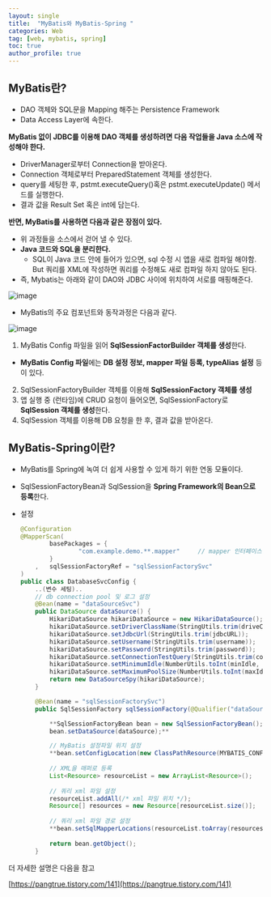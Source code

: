 ```yaml
---
layout: single
title:  "MyBatis와 MyBatis-Spring "
categories: Web
tag: [web, mybatis, spring]
toc: true
author_profile: true
---
```


## MyBatis란?

- DAO 객체와 SQL문을 Mapping 해주는 Persistence Framework
- Data Access Layer에 속한다.

**MyBatis 없이 JDBC를 이용해 DAO 객체를 생성하려면 다음 작업들을 Java 소스에 작성해야 한다.**

- DriverManager로부터 Connection을 받아온다.
- Connection 객체로부터 PreparedStatement 객체를 생성한다.
- query를 세팅한 후, pstmt.executeQuery()혹은 pstmt.executeUpdate() 메서드를 실행한다.
- 결과 값을 Result Set 혹은 int에 담는다.

**반면, MyBatis를 사용하면 다음과 같은 장점이 있다.** 

- 위 과정들을 소스에서 걷어 낼 수 있다.
- **Java 코드와 SQL을 분리한다.**
    - SQL이 Java 코드 안에 들어가 있으면, sql 수정 시 앱을 새로 컴파일 해야함. But 쿼리를 XML에 작성하면 쿼리를 수정해도 새로 컴파일 하지 않아도 된다.
- 즉, Mybatis는 아래와 같이 DAO와 JDBC 사이에 위치하여 서로를 매핑해준다.

![image](https://user-images.githubusercontent.com/47748246/191669221-a79a96cc-1aca-46fe-9e83-e99f9bfe8855.png)

- MyBatis의 주요 컴포넌트와 동작과정은 다음과 같다.

![image](https://user-images.githubusercontent.com/47748246/191669245-9655d310-59b3-49d7-a1ab-f3fa5c08924f.png)

1. MyBatis Config 파일을 읽어 **SqlSessionFactorBuilder 객체를 생성**한다.
- **MyBatis Config 파일**에는 **DB 설정 정보, mapper 파일 등록, typeAlias 설정** 등이 있다.
2. SqlSessionFactoryBuilder 객체를 이용해 **SqlSessionFactory 객체를 생성**
3. 앱 실행 중 (런타임)에 CRUD 요청이 들어오면, SqlSessionFactory로 **SqlSession 객체를 생성**한다. 
4. SqlSession 객체를 이용해 DB 요청을 한 후, 결과 값을 받아온다. 

## MyBatis-Spring이란?

- MyBatis를 Spring에 녹여 더 쉽게 사용할 수 있게 하기 위한 연동 모듈이다.
- SqlSessionFactoryBean과 SqlSession을 **Spring Framework의 Bean으로 등록**한다.
- 설정
    
    ```java
    @Configuration
    @MapperScan(
    		basePackages = {
    				"com.example.demo.**.mapper"     // mapper 인터페이스 위치
    		}
    	,	sqlSessionFactoryRef = "sqlSessionFactorySvc"
    )
    public class DatabaseSvcConfig {
    	..(변수 세팅)..
    	// db connection pool 및 로그 설정
    	@Bean(name = "dataSourceSvc")
    	public DataSource dataSource() {
    		HikariDataSource hikariDataSource = new HikariDataSource();
    		hikariDataSource.setDriverClassName(StringUtils.trim(driveClassName));
    		hikariDataSource.setJdbcUrl(StringUtils.trim(jdbcURL));
    		hikariDataSource.setUsername(StringUtils.trim(username));
    		hikariDataSource.setPassword(StringUtils.trim(password));
    		hikariDataSource.setConnectionTestQuery(StringUtils.trim(connectionTestQuery));
    		hikariDataSource.setMinimumIdle(NumberUtils.toInt(minIdle, 0));
    		hikariDataSource.setMaximumPoolSize(NumberUtils.toInt(maxIdle, 0));
    		return new DataSourceSpy(hikariDataSource);
    	}
    
    	@Bean(name = "sqlSessionFactorySvc")
    	public SqlSessionFactory sqlSessionFactory(@Qualifier("dataSourceSvc") DataSource dataSource)  {
    
    		**SqlSessionFactoryBean bean = new SqlSessionFactoryBean();
    		bean.setDataSource(dataSource);**
    
    		// MyBatis 설정파일 위치 설정
    		**bean.setConfigLocation(new ClassPathResource(MYBATIS_CONFIG_FILE));**
    		
    		// XML을 매퍼로 등록
    		List<Resource> resourceList = new ArrayList<Resource>();
    		
    		// 쿼리 xml 파일 설정
    		resourceList.addAll(/* xml 파일 위치 */);
    		Resource[] resources = new Resource[resourceList.size()];
    		
    		// 쿼리 xml 파일 경로 설정
    		**bean.setSqlMapperLocations(resourceList.toArray(resources));**
    		
    		return bean.getObject();
    	}
    ```
    

더 자세한 설명은 다음을 참고

[https://pangtrue.tistory.com/141](https://pangtrue.tistory.com/141)


